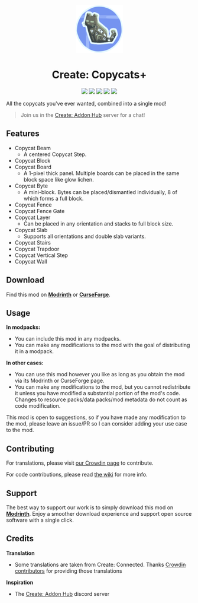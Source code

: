 <p align="center"><img src="https://raw.githubusercontent.com/copycats-plus/copycats/main/src/main/resources/copycats_icon.png" alt="Logo" width="128"></p>

<h1 align="center">Create: Copycats+</h1>

<p align="center">
<a title="Supported versions" target="_blank" href="https://modrinth.com/project/copycats"><img src="https://cf.way2muchnoise.eu/versions/968398_all.svg"></a>
<a title="Modrinth" target="_blank" href="https://modrinth.com/project/copycats"><img src="https://img.shields.io/modrinth/dt/UT2M39wf?style=flat&label=Modrinth"></a>
<a title="CurseForge" target="_blank" href="https://legacy.curseforge.com/minecraft/mc-mods/copycats"><img src="https://img.shields.io/curseforge/dt/968398?style=flat&label=CurseForge"></a>
<a title="Crowdin" target="_blank" href="https://crowdin.com/project/copycats"><img src="https://badges.crowdin.net/copycats/localized.svg"></a>
<a title="Discord" target="_blank" href="https://discord.gg/3AvrppcgG3"><img src="https://img.shields.io/badge/Discord-%235865F2.svg?logo=discord&logoColor=white"></a>
</p>

All the copycats you've ever wanted, combined into a single mod!

> Join us in the [Create: Addon Hub](https://discord.gg/3AvrppcgG3) server for a chat!

## Features

- Copycat Beam
    - A centered Copycat Step.
- Copycat Block
- Copycat Board
    - A 1-pixel thick panel. Multiple boards can be placed in the same block space like glow lichen.
- Copycat Byte
    - A mini-block. Bytes can be placed/dismantled individually, 8 of which forms a full block.
- Copycat Fence
- Copycat Fence Gate
- Copycat Layer
    - Can be placed in any orientation and stacks to full block size.
- Copycat Slab
    - Supports all orientations and double slab variants.
- Copycat Stairs
- Copycat Trapdoor
- Copycat Vertical Step
- Copycat Wall

## Download

Find this mod on [**Modrinth**](https://modrinth.com/mod/copycats) or
[**CurseForge**](https://legacy.curseforge.com/minecraft/mc-mods/copycats).

## Usage

**In modpacks:**

- You can include this mod in any modpacks.
- You can make any modifications to the mod with the goal of distributing it in a modpack.

**In other cases:**

- You can use this mod however you like as long as you obtain the mod via its Modrinth or CurseForge page.
- You can make any modifications to the mod, but you cannot redistribute it unless you have modified a substantial
  portion of the mod's code. Changes to resource packs/data packs/mod metadata do not count as code modification.

This mod is open to suggestions, so if you have made any modification to the mod, please leave an issue/PR so I can
consider adding your use case to the mod.

## Contributing

For translations, please visit [our Crowdin page](https://crowdin.com/project/copycats) to contribute.

For code contributions, please read [the wiki](https://github.com/copycats-plus/copycats/wiki) for more info.

## Support

The best way to support our work is to simply download this mod on
[**Modrinth**](https://modrinth.com/mod/copycats).
Enjoy a smoother download experience and support open source software with a single click.

## Credits

**Translation**

- Some translations are taken from Create: Connected.
  Thanks [Crowdin contributors](https://crowdin.com/project/create-connected-mod/members) for providing those
  translations

**Inspiration**

- The [Create: Addon Hub](https://discord.gg/3AvrppcgG3) discord server